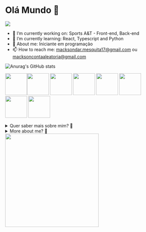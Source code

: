 # Olá Mundo 👋

![](https://github.com/Anmol-Baranwal/Cool-GIFs-For-GitHub/assets/74038190/d48893bd-0757-481c-8d7e-ba3e163feae7)


- 🔭 I’m currently working on: Sports A&T - Front-end, Back-end
- 🌱 I’m currently learning: React, Typescript and Python
- 💬 About me: Iniciante em programação 
- 📫 How to reach me: macksondar.mesquita17@gmail.com ou macksoncontaaleatoria@gmail.com

![Anurag's GitHub stats](https://github-readme-stats.vercel.app/api?username=MacksonMesquita&show_icons=true&theme=radical)

<img src="https://user-images.githubusercontent.com/74038190/212257454-16e3712e-945a-4ca2-b238-408ad0bf87e6.gif" width="70"><img src="https://user-images.githubusercontent.com/74038190/212257472-08e52665-c503-4bd9-aa20-f5a4dae769b5.gif" width="70">
<img src="https://user-images.githubusercontent.com/74038190/212257468-1e9a91f1-b626-4baa-b15d-5c385dfa7ed2.gif" width="70">
<img src="https://user-images.githubusercontent.com/74038190/212257465-7ce8d493-cac5-494e-982a-5a9deb852c4b.gif" width="70">
<img src="https://user-images.githubusercontent.com/74038190/212257460-738ff738-247f-4445-a718-cdd0ca76e2db.gif" width="70">
<img src="https://user-images.githubusercontent.com/74038190/212257467-871d32b7-e401-42e8-a166-fcfd7baa4c6b.gif" width="70">
<img src="https://github.com/Anmol-Baranwal/Cool-GIFs-For-GitHub/assets/74038190/29fd6286-4e7b-4d6c-818f-c4765d5e39a9" width="70">
<img src="https://github.com/Anmol-Baranwal/Cool-GIFs-For-GitHub/assets/74038190/67f477ed-6624-42da-99f0-1a7b1a16eecb" width="70">


<details>
<summary> Quer saber mais sobre mim? 💬 </summary>
<br>
Quem sou eu!
<br><br>
Me chamo Mackson da Rocha Mesquita, tenho 18 anos e moro em Itatiba, São Paulo.
  <br>
Estudo Análise e Desenvolvimento de Sistemas na Universidade São Francisco. 
  <br>
  <br>
A pouco tempo, iniciei minha carreira como programador e embora ainda tente me achar,
  <br>
nas inúmeras derivações e nichos do mercado de TI, me aproximei do mercado de front-end. 
  <br>
Tenho uma breve experiência como QA e continuo a desenvolver minhas habilidades 
  <br>
como programador, extraindo o melhor dos dois mundos. Atualmente, estudo React e Next, 
  <br>
com a linguagem TypeScript e um pouco de Phyton. 
  <br>
  <br>
Sempre gostei de computadores, jogos e tecnologia, e embora na época apenas como consumidor, 
  <br>
me identifiquei com o mundo da programação, e desde então
  <br>
dedico algumas horas do meu dia, a me aprofundar 
  <br>
em desenvolvimento de software de um modo global.
</details>

<details>
<summary> More about me? 💬 </summary>
<br>
Who i am!
<br><br>
My name is Mackson Mesquita, i'm 18 and live in Itatiba, a city in the interior of São Paulo.
  <br>
I study systems analysis and development in a university of São Francisco. 
  <br>
  <br>
Not long ago, I started my career as a programmer and although I still try to find myself,,
  <br>
in the numerous derivations and niches of the IT market, I approached the front-end market. 
  <br>
I have a brief experience as a QA and continue to develop my skills
  <br>
as a programmer, getting the best of both worlds. I currently study React and Next, 
  <br>
with TypeScript and some Python in the back-and side. 
  <br>
  <br>
I always liked computers, games and technology, and although only as a consumer, 
  <br>
i identified myself with the world of programming, and since then
  <br>
i dedicate a few hours of my day to deepen myself
  <br>
in software development on a globally mode.
</details>

<img src="https://user-images.githubusercontent.com/74038190/235224431-e8c8c12e-6826-47f1-89fb-2ddad83b3abf.gif" width="300">
<br><br>
